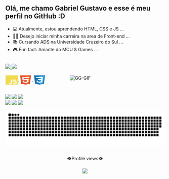 ## Olá, me chamo Gabriel Gustavo e esse é meu perfil no GitHub :D

- 💻 Atualmente, estou aprendendo HTML, CSS e JS ...
- 👨‍💻 Desejo iniciar minha carreira na area de Front-end ...
- 📚 Cursando ADS na Universidade Cruzeiro do Sul ...
- 🎮 Fun fact: Amante do MCU & Games ...
</br>
<div>
  <a href="https://github.com/Gustabriel">
   <img height="160em" src="https://github-readme-stats.vercel.app/api?username=Gustabriel&show_icons=true&theme=dark&include_all_commits=true&count_private=true"/>
  <img height="160em" src="https://github-readme-stats.vercel.app/api/top-langs/?username=Gustabriel&layout=compact&langs_count=7&theme=dark"/>
</div>

<div style="display: inline_block"><br>
  <img align="center" alt="GG-Js" height="30" width="40" src="https://raw.githubusercontent.com/devicons/devicon/master/icons/javascript/javascript-plain.svg">
  <img align="center" alt="GG-HTML" height="30" width="40" src="https://raw.githubusercontent.com/devicons/devicon/master/icons/html5/html5-original.svg">
  <img align="center" alt="GG-CSS" height="30" width="40" src="https://raw.githubusercontent.com/devicons/devicon/master/icons/css3/css3-original.svg">
  <img align="right" width="300px" alt="GG-GIF" src="https://clubedosgeeks.com.br/wp-content/uploads/2016/01/dormrm.gif">
</div>
  
##
  
<div> 
  <a href="https://www.facebook.com/gabriel.gustavo.102/" target="_blank"><img src="https://img.shields.io/badge/Facebook-1877F2?style=for-the-badge&logo=facebook&logoColor=white" target="_blank"></a>
  <a href="https://discord.com/channels/@me/870111291598045225" target="_blank"><img src="https://img.shields.io/badge/Discord-7289DA?style=for-the-badge&logo=discord&logoColor=white" target="_blank"></a>
  <a href="https://www.linkedin.com/in/gabriel-gustavo31/" target="_blank"><img src="https://img.shields.io/badge/-LinkedIn-%230077B5?style=for-the-badge&logo=linkedin&logoColor=white" target="_blank"></a></div>
 <a href="https://api.whatsapp.com/send?phone=5511985781993&text=Ol%C3%A1%2C%20vindo%20pelo%20GitHub." target="_blank"><img src="https://img.shields.io/badge/WhatsApp-25D366?style=for-the-badge&logo=whatsapp&logoColor=white" target="_blank"></a> 
  <a href = "mailto:gg31032000@gmail.com"><img src="https://img.shields.io/badge/Gmail-D14836?style=for-the-badge&logo=gmail&logoColor=white" target="_blank"></a>
  <a href = "mailto:gabriel_gustavo31@hotmail.com"><img src="https://img.shields.io/badge/Microsoft_Outlook-0078D4?style=for-the-badge&logo=microsoft-outlook&logoColor=white" target="_blank"></a>

  ![Snake animation](https://github.com/Gustabriel/Gustabriel/blob/output/github-contribution-grid-snake.svg)

</div>

 ##
  
  <p align="center">👁️Profile views👁️</p>
  <p align="center"><img align="center" src="https://profile-counter.glitch.me/Gustabriel/count.svg" /></p>
  
